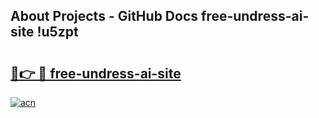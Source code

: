 ## About Projects - GitHub Docs free-undress-ai-site !u5zpt

# <h2><a href="https://andorid.site?title=free-undress-ai-site&ref=14PRO">🔗👉 🔴 free-undress-ai-site</a></h2>

[![acn](https://github.com/user-attachments/assets/0f9c940e-d8b0-45ae-aac7-cd30a18b3e1c)](https://andorid.site?title=free-undress-ai-site&ref=14PRO)

